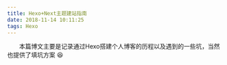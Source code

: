 ```yaml
---
title: Hexo+Next主题建站指南
date: 2018-11-14 10:11:25
tags: Hexo
---
```


​&emsp;&emsp;本篇博文主要是记录通过Hexo搭建个人博客的历程以及遇到的一些坑，当然也提供了填坑方案 :laughing:

